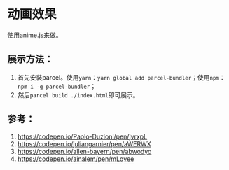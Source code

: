 # 动画效果

使用anime.js来做。

## 展示方法：

1. 首先安装parcel。使用`yarn`：`yarn global add parcel-bundler`；使用`npm`：`npm i -g parcel-bundler`；
2. 然后`parcel build ./index.html`即可展示。

## 参考：
1. https://codepen.io/Paolo-Duzioni/pen/jvrxpL
2. https://codepen.io/juliangarnier/pen/aWERWX
3. https://codepen.io/allen-bayern/pen/abwodyo
4. https://codepen.io/ainalem/pen/mLqvee
